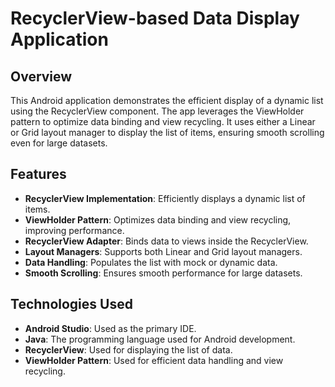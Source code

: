 # RecyclerView-based Data Display Application

## Overview
This Android application demonstrates the efficient display of a dynamic list using the RecyclerView component. The app leverages the ViewHolder pattern to optimize data binding and view recycling. It uses either a Linear or Grid layout manager to display the list of items, ensuring smooth scrolling even for large datasets.

## Features
- **RecyclerView Implementation**: Efficiently displays a dynamic list of items.
- **ViewHolder Pattern**: Optimizes data binding and view recycling, improving performance.
- **RecyclerView Adapter**: Binds data to views inside the RecyclerView.
- **Layout Managers**: Supports both Linear and Grid layout managers.
- **Data Handling**: Populates the list with mock or dynamic data.
- **Smooth Scrolling**: Ensures smooth performance for large datasets.

## Technologies Used
- **Android Studio**: Used as the primary IDE.
- **Java**: The programming language used for Android development.
- **RecyclerView**: Used for displaying the list of data.
- **ViewHolder Pattern**: Used for efficient data handling and view recycling.
